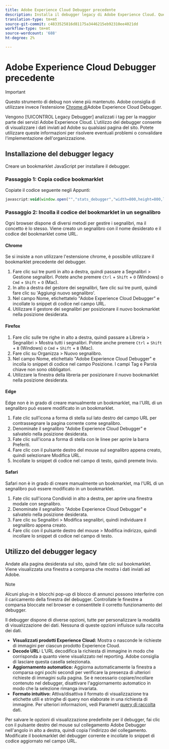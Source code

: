```yaml
---
title: Adobe Experience Cloud Debugger precedente
description: Installa il debugger legacy di Adobe Experience Cloud. Questo debugger analizza i tag per  Analytics, Target,  Advertising Cloud, Identity Service, DTM e Launch.
translation-type: tm+mt
source-git-commit: c4833525816d81175a3446215eb92310ee4021dd
workflow-type: tm+mt
source-wordcount: '688'
ht-degree: 2%

---
```



# Adobe Experience Cloud Debugger precedente

>[!IMPORTANT]
>
>Questo strumento di debug non viene più mantenuto. Adobe consiglia di utilizzare invece l’estensione [Chrome di](https://docs.adobe.com/content/help/it-IT/debugger/using/experience-cloud-debugger.html)Adobe Experience Cloud Debugger.

Vengono [!UICONTROL Legacy Debugger] analizzati i tag per la maggior parte dei servizi Adobe Experience Cloud. L’utilizzo del debugger consente di visualizzare i dati inviati ad Adobe su qualsiasi pagina del sito. Potete utilizzare queste informazioni per risolvere eventuali problemi o convalidare l&#39;implementazione dell&#39;organizzazione.

## Installazione del debugger legacy

Creare un bookmarklet JavaScript per installare il debugger.

### Passaggio 1: Copia codice bookmarklet

Copiate il codice seguente negli Appunti:

```JavaScript
javascript:void(window.open("","stats_debugger","width=800,height=800,location=0,menubar=0,status=1,toolbar=0,resizable=1,scrollbars=1").document.write("<script language=\"JavaScript\" id=dbg src=\"https://www.adobetag.com/d1/digitalpulsedebugger/live/DPD.js\"></"+"script>"+"<script language=\"JavaScript\">window.focus();</script>"));
```

### Passaggio 2: Incolla il codice del bookmarklet in un segnalibro

Ogni browser dispone di diversi metodi per gestire i segnalibri, ma il concetto è lo stesso. Viene creato un segnalibro con il nome desiderato e il codice del bookmarklet come URL.

#### Chrome

Se si insiste a non utilizzare l&#39;estensione [](https://docs.adobe.com/content/help/it-IT/debugger/using/experience-cloud-debugger.html)chrome, è possibile utilizzare il bookmarklet precedente del debugger.

1. Fare clic sui tre punti in alto a destra, quindi passare a Segnalibri > Gestione segnalibri. Potete anche premere `Ctrl` + `Shift` + `O` (Windows) o `Cmd` + `Shift` + `O` (Mac).
2. In alto a destra del gestore dei segnalibri, fare clic sui tre punti, quindi fare clic su &#39;Aggiungi nuovo segnalibro&#39;.
3. Nel campo Nome, etichettatelo &quot;Adobe Experience Cloud Debugger&quot; e incollate lo snippet di codice nel campo URL.
4. Utilizzare il gestore dei segnalibri per posizionare il nuovo bookmarklet nella posizione desiderata.

#### Firefox

1. Fare clic sulle tre righe in alto a destra, quindi passare a Libreria > Segnalibri > Mostra tutti i segnalibri. Potete anche premere `Ctrl` + `Shift` + `B` (Windows) o `Cmd` + `Shift` + `B` (Mac).
2. Fare clic su Organizza > Nuovo segnalibro.
3. Nel campo Nome, etichettalo &quot;Adobe Experience Cloud Debugger&quot; e incolla lo snippet di codice nel campo Posizione. I campi Tag e Parola chiave non sono obbligatori.
4. Utilizzare la finestra della libreria per posizionare il nuovo bookmarklet nella posizione desiderata.

#### Edge

Edge non è in grado di creare manualmente un bookmarklet, ma l&#39;URL di un segnalibro può essere modificato in un bookmarklet.

1. Fate clic sull’icona a forma di stella sul lato destro del campo URL per contrassegnare la pagina corrente come segnalibro.
2. Denominate il segnalibro &quot;Adobe Experience Cloud Debugger&quot; e salvatelo nella posizione desiderata.
3. Fate clic sull&#39;icona a forma di stella con le linee per aprire la barra Preferiti.
4. Fare clic con il pulsante destro del mouse sul segnalibro appena creato, quindi selezionare Modifica URL.
5. Incollate lo snippet di codice nel campo di testo, quindi premete Invio.

#### Safari

Safari non è in grado di creare manualmente un bookmarklet, ma l&#39;URL di un segnalibro può essere modificato in un bookmarklet.

1. Fate clic sull&#39;icona Condividi in alto a destra, per aprire una finestra modale con segnalibro.
2. Denominate il segnalibro &quot;Adobe Experience Cloud Debugger&quot; e salvatelo nella posizione desiderata.
3. Fare clic su Segnalibri > Modifica segnalibri, quindi individuare il segnalibro appena creato.
4. Fare clic con il pulsante destro del mouse > Modifica indirizzo, quindi incollare lo snippet di codice nel campo di testo.

## Utilizzo del debugger legacy

Andate alla pagina desiderata sul sito, quindi fate clic sul bookmarklet. Viene visualizzata una finestra a comparsa che mostra i dati inviati ad Adobe.

>[!NOTE]
>
>Alcuni plug-in e blocchi pop-up di blocco di annunci possono interferire con il caricamento della finestra del debugger. Controllate le finestre a comparsa bloccate nel browser e consentitele il corretto funzionamento del debugger.

Il debugger dispone di diverse opzioni, tutte per personalizzare la modalità di visualizzazione dei dati. Nessuna di queste opzioni influisce sulla raccolta dei dati.

* **Visualizzati  prodotti Experience Cloud:** Mostra o nasconde le richieste di immagini per ciascun  prodotto Experience Cloud.
* **Decode URL:** L’URL decodifica la richiesta di immagine in modo che corrisponda a quanto viene visualizzato nel reporting. Adobe consiglia di lasciare questa casella selezionata.
* **Aggiornamento automatico:** Aggiorna automaticamente la finestra a comparsa ogni pochi secondi per verificare la presenza di ulteriori richieste di immagini sulla pagina. Se è necessario copiare/incollare contenuto nel debugger, disattivare l&#39;aggiornamento automatico in modo che la selezione rimanga invariata.
* **Formato intuitivo:** Attiva/disattiva il formato di visualizzazione tra etichette utili e stringhe di query non elaborate in una richiesta di immagine. Per ulteriori informazioni, vedi Parametri [query di raccolta](query-parameters.md) dati.

Per salvare le opzioni di visualizzazione predefinite per il debugger, fai clic con il pulsante destro del mouse sul collegamento Adobe Debugger nell&#39;angolo in alto a destra, quindi copia l&#39;indirizzo del collegamento. Modificate il bookmarklet del debugger corrente e incollate lo snippet di codice aggiornato nel campo URL.
